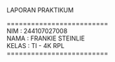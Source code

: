 LAPORAN PRAKTIKUM <br>

========================= <br>
NIM : 244107027008 <br>
NAMA : FRANKIE STEINLIE <br>
KELAS : TI - 4K RPL <br>
========================= <br>

